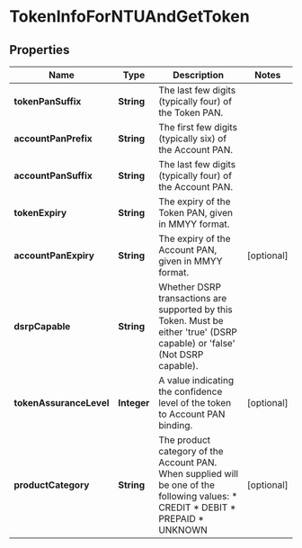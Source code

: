 

# TokenInfoForNTUAndGetToken


## Properties

Name | Type | Description | Notes
------------ | ------------- | ------------- | -------------
**tokenPanSuffix** | **String** | The last few digits (typically four) of the Token PAN.  | 
**accountPanPrefix** | **String** | The first few digits (typically six) of the Account PAN.  | 
**accountPanSuffix** | **String** | The last few digits (typically four) of the Account PAN.  | 
**tokenExpiry** | **String** | The expiry of the Token PAN, given in MMYY format.  | 
**accountPanExpiry** | **String** | The expiry of the Account PAN, given in MMYY format.  |  [optional]
**dsrpCapable** | **String** | Whether DSRP transactions are supported by this Token. Must be either &#39;true&#39; (DSRP capable) or &#39;false&#39; (Not DSRP capable).  | 
**tokenAssuranceLevel** | **Integer** | A value indicating the confidence level of the token to Account PAN binding.  |  [optional]
**productCategory** | **String** | The product category of the Account PAN. When supplied will be one of the following values:    * CREDIT   * DEBIT   * PREPAID   * UNKNOWN  |  [optional]



